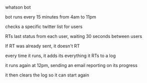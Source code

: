 whatson bot

bot runs every 15 minutes from 4am to 11pm

checks a specific twitter list for users

RTs last status from each user, waiting 30 seconds between users

If RT was already sent, it doesn't RT

every time it runs, it adds its everything it RTs to a log

it runs again at 12pm, sending an email reporting on its progress

it then clears the log so it can start again